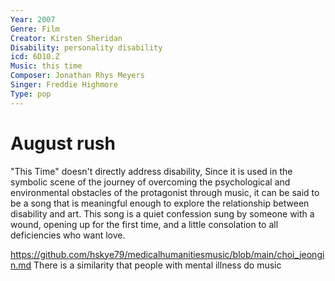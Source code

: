 ```yaml
---
Year: 2007
Genre: Film
Creator: Kirsten Sheridan
Disability: personality disability
icd: 6D10.Z 
Music: this time
Composer: Jonathan Rhys Meyers 
Singer: Freddie Highmore
Type: pop
---
```


# August rush

"This Time" doesn't directly address disability, Since it is used in the symbolic scene of the journey of overcoming the psychological and environmental obstacles of the protagonist through music, it can be said to be a song that is meaningful enough to explore the relationship between disability and art. This song is a quiet confession sung by someone with a wound, opening up for the first time, and a little consolation to all deficiencies who want love.

https://github.com/hskye79/medicalhumanitiesmusic/blob/main/choi_jeongin.md
There is a similarity that people with mental illness do music
